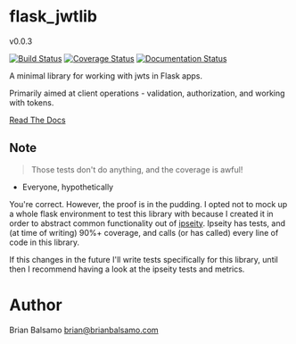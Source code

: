 # flask_jwtlib

v0.0.3

[![Build Status](https://travis-ci.org/bnbalsamo/flask_jwtlib.svg?branch=master)](https://travis-ci.org/bnbalsamo/flask_jwtlib) [![Coverage Status](https://coveralls.io/repos/github/bnbalsamo/flask_jwtlib/badge.svg?branch=master)](https://coveralls.io/github/bnbalsamo/flask_jwtlib?branch=master) [![Documentation Status](https://readthedocs.org/projects/flask-jwtlib/badge/?version=latest)](http://flask-jwtlib.readthedocs.io/en/latest/?badge=latest)

A minimal library for working with jwts in Flask apps.

Primarily aimed at client operations - validation, authorization, and working with tokens.

[Read The Docs](https://flask-jwtlib.readthedocs.io/en/latest/)

## Note
> Those tests don't do anything, and the coverage is awful!
- Everyone, hypothetically

You're correct. However, the proof is in the pudding. I opted not to mock up a whole flask
environment to test this library with because I created it in order to abstract common
functionality out of [ipseity](https://github.com/bnbalsamo/ipseity). Ipseity has tests, and
(at time of writing) 90%+ coverage, and calls (or has called) every line of code in this library.

If this changes in the future I'll write tests specifically for this library, until then I recommend
having a look at the ipseity tests and metrics.

# Author
Brian Balsamo <brian@brianbalsamo.com>
